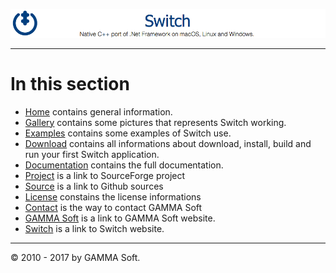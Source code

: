 ![Switch Header](Images/SwitchNativeC++port.png)

______________________________________________________________________________________________


# In this section

* [Home](Home.md) contains general information.
* [Gallery](Gallery.md) contains some pictures that represents Switch working.
* [Examples](Examples.md) contains some examples of Switch use.
* [Download](Download.md) contains all informations about download, install, build and run your first Switch application.
* [Documentation](Documentation.md) contains the full documentation.
* [Project](https://sourceforge.net/projects/switchpro) is a link to SourceForge project
* [Source](https://github.com/gammasoft71/switch) is a link to Github sources
* [License](License.md) constains the license informations
* [Contact](Contact.md) is the way to contact GAMMA Soft
* [GAMMA Soft](https://gammasoft71.wixsite.com/gammasoft) is a link to GAMMA Soft website.
* [Switch](https://gammasoft71.wixsite.com/switch) is a link to Switch website.

______________________________________________________________________________________________

© 2010 - 2017 by GAMMA Soft.

